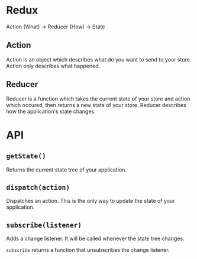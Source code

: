 # Redux

Action (What) -> Reducer (How) -> State

## Action

Action is an object which describes what do you want to send to your store. Action only describes what happened.

## Reducer

Reducer is a function which takes the current state of your store and action which occured, then returns a new state of your store. Reducer describes how the application's state changes.

# API

## `getState()`

Returns the current state tree of your application.

## `dispatch(action)`

Dispatches an action. This is the only way to update the state of your application.

## `subscribe(listener)`

Adds a change listener. It will be called whenever the state tree changes.

`subscribe` returns a function that unsubscribes the change listener. 

